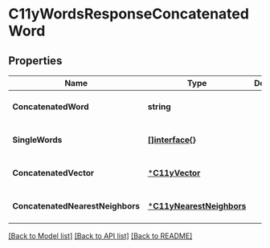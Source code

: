# C11yWordsResponseConcatenatedWord

## Properties
Name | Type | Description | Notes
------------ | ------------- | ------------- | -------------
**ConcatenatedWord** | **string** |  | [optional] [default to null]
**SingleWords** | [**[]interface{}**](interface{}.md) |  | [optional] [default to null]
**ConcatenatedVector** | [***C11yVector**](C11yVector.md) |  | [optional] [default to null]
**ConcatenatedNearestNeighbors** | [***C11yNearestNeighbors**](C11yNearestNeighbors.md) |  | [optional] [default to null]

[[Back to Model list]](../README.md#documentation-for-models) [[Back to API list]](../README.md#documentation-for-api-endpoints) [[Back to README]](../README.md)


